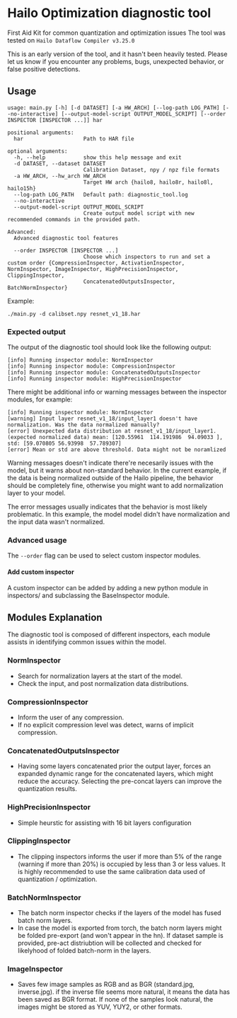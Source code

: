 # Hailo Optimization diagnostic tool

First Aid Kit for common quantization and optimization issues
The tool was tested on `Hailo Dataflow Compiler v3.25.0`

This is an early version of the tool, and it hasn't been heavily tested. 
Please let us know if you encounter any problems, bugs, unexpected behavior, or false positive detections.


## Usage

[//]: <> (markdown lacks the feature of embedding text from other file, maybe use rst files instead?)

```
usage: main.py [-h] [-d DATASET] [-a HW_ARCH] [--log-path LOG_PATH] [--no-interactive] [--output-model-script OUTPUT_MODEL_SCRIPT] [--order INSPECTOR [INSPECTOR ...]] har

positional arguments:
  har                   Path to HAR file

optional arguments:
  -h, --help            show this help message and exit
  -d DATASET, --dataset DATASET
                        Calibration Dataset, npy / npz file formats
  -a HW_ARCH, --hw_arch HW_ARCH
                        Target HW arch {hailo8, hailo8r, hailo8l, hailo15h}
  --log-path LOG_PATH   Default path: diagnostic_tool.log
  --no-interactive
  --output-model-script OUTPUT_MODEL_SCRIPT
                        Create output model script with new recommended commands in the provided path.

Advanced:
  Advanced diagnostic tool features

  --order INSPECTOR [INSPECTOR ...]
                        Choose which inspectors to run and set a custom order {CompressionInspector, ActivationInspector, NormInspector, ImageInspector, HighPrecisionInspector, ClippingInspector,
                        ConcatenatedOutputsInspector, BatchNormInspector}
```

Example:

```
./main.py -d calibset.npy resnet_v1_18.har
```

### Expected output

The output of the diagnostic tool should look like the following output:

```
[info] Running inspector module: NormInspector
[info] Running inspector module: CompressionInspector
[info] Running inspector module: ConcatenatedOutputsInspector
[info] Running inspector module: HighPrecisionInspector
```

There might be additional info or warning messages between the inspector modules, for example:

```
[info] Running inspector module: NormInspector
[warning] Input layer resnet_v1_18/input_layer1 doesn't have normalization. Was the data normalized manually?
[error] Unexpected data distribution at resnet_v1_18/input_layer1. (expected normalized data) mean: [120.55961  114.191986  94.09033 ], std: [59.070805 56.93998  57.789307]
[error] Mean or std are above threshold. Data might not be noramlized
```

Warning messages doesn't indicate there're necesarily issues with the model, but it warns about non-standard behavior. In the current example, if the data is being normalized outside of the Hailo pipeline, the behavior should be completely fine, otherwise you might want to add normalization layer to your model.

The error messages usually indicates that the behavior is most likely problematic. In this example, the model model didn't have normalization and the input data wasn't normalized.

### Advanced usage

The `--order` flag can be used to select custom inspector modules.

#### Add custom inspector

A custom inspector can be added by adding a new python module in inspectors/ and subclassing the BaseInspector module.

## Modules Explanation

The diagnostic tool is composed of different inspectors, each module assists in identifying common issues within the model.

### NormInspector

- Search for normalization layers at the start of the model.
- Check the input, and post normalization data distributions.

### CompressionInspector

- Inform the user of any compression.
- If no explicit compression level was detect, warns of implicit compression.

### ConcatenatedOutputsInspector

- Having some layers concatenated prior the output layer, forces an expanded dynamic range for the concatenated layers, which might reduce the accuracy. Selecting the pre-concat layers can improve the quantization results.

### HighPrecisionInspector

- Simple heurstic for assisting with 16 bit layers configuration

[//]: <> (Should use the advanced LAT results, or maybe 2 different inspectors?)

### ClippingInspector

- The clipping inspectors informs the user if more than 5% of the range (warning if more than 20%) is occupied by less than 3 or less values. It is highly recommended to use the same calibration data used of quantization / optimization. 

### BatchNormInspector

- The batch norm inspector checks if the layers of the model has fused batch norm layers.
- In case the model is exported from torch, the batch norm layers might be folded pre-export (and won't appear in the hn). If dataset sample is provided, pre-act distriubtion will be collected and checked for likelyhood of folded batch-norm in the layers.

### ImageInspector

- Saves few image samples as RGB and as BGR (standard.jpg, inverse.jpg). if the inverse file seems more natural, it means the data has been saved as BGR format. If none of the samples look natural, the images might be stored as YUV, YUY2, or other formats.
